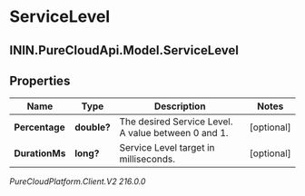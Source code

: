 # ServiceLevel

## ININ.PureCloudApi.Model.ServiceLevel

## Properties

|Name | Type | Description | Notes|
|------------ | ------------- | ------------- | -------------|
| **Percentage** | **double?** | The desired Service Level. A value between 0 and 1. | [optional] |
| **DurationMs** | **long?** | Service Level target in milliseconds. | [optional] |



_PureCloudPlatform.Client.V2 216.0.0_

